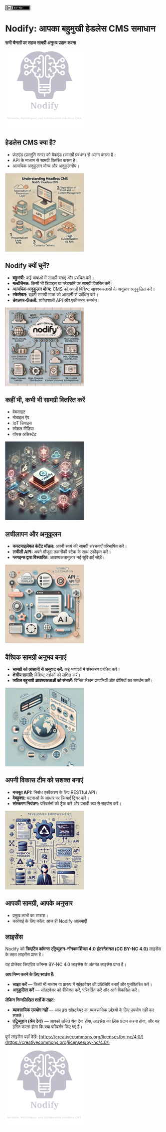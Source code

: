 [![Creative Commons BY-NC 4.0 License](assets/pictures/by-nc.png)](https://creativecommons.org/licenses/by-nc/4.0/)
# Nodify: आपका बहुमुखी हेडलेस CMS समाधान

**सभी चैनलों पर सहज सामग्री अनुभव प्रदान करना**

<img src="assets/pictures/nodify_transparent.png" width="50%"/>

## हेडलेस CMS क्या है?

* फ्रंटएंड (प्रस्तुति स्तर) को बैकएंड (सामग्री प्रबंधन) से अलग करता है।
* API के माध्यम से सामग्री वितरित करता है।
* अत्यधिक अनुकूलन योग्य और अनुकूलनीय।

<img src="assets/pictures/headless-cms.png" width="50%"/>

## Nodify क्यों चुनें?

* **बहुभाषी:** कई भाषाओं में सामग्री बनाएं और प्रबंधित करें।
* **मल्टीचैनल:** किसी भी डिवाइस या प्लेटफॉर्म पर सामग्री वितरित करें।
* **अत्यधिक अनुकूलन योग्य:** CMS को अपनी विशिष्ट आवश्यकताओं के अनुसार अनुकूलित करें।
* **स्केलेबल:** बढ़ती सामग्री मात्रा को आसानी से प्रबंधित करें।
* **डेवलपर-फ्रेंडली:** शक्तिशाली API और एकीकरण समर्थन।

<img src="assets/pictures/why-nodify.png" width="50%"/>

## कहीं भी, कभी भी सामग्री वितरित करें

* वेबसाइट
* मोबाइल ऐप
* IoT डिवाइस
* सोशल मीडिया
* वॉयस असिस्टेंट

<img src="assets/pictures/nodify-iot.png" width="50%"/>

## लचीलापन और अनुकूलन

* **कस्टमाइज़ेबल कंटेंट मॉडल:** अपनी स्वयं की सामग्री संरचनाएँ परिभाषित करें।
* **लचीली API:** अपने मौजूदा तकनीकी स्टैक के साथ एकीकृत करें।
* **प्लगइन्स द्वारा विस्तारित:** आवश्यकतानुसार नई सुविधाएँ जोड़ें।

<img src="assets/pictures/nodify-flexibility.png" width="50%"/>

## वैश्विक सामग्री अनुभव बनाएं

* **सामग्री को आसानी से अनुवाद करें:** कई भाषाओं में संस्करण प्रबंधित करें।
* **क्षेत्रीय सामग्री:** विशिष्ट दर्शकों को लक्षित करें।
* **जटिल बहुभाषी आवश्यकताओं को संभालें:** विभिन्न लेखन प्रणालियों और बोलियों का समर्थन करें।

<img src="assets/pictures/nodify-experience.png" width="50%"/>

## अपनी विकास टीम को सशक्त बनाएं

* **मजबूत API:** निर्बाध एकीकरण के लिए RESTful API।
* **वेबहुक्स:** घटनाओं के आधार पर क्रियाएँ ट्रिगर करें।
* **संस्करण नियंत्रण:** परिवर्तनों को ट्रैक करें और प्रभावी रूप से सहयोग करें।

<img src="assets/pictures/nodify-api.png" width="50%"/>

## आपकी सामग्री, आपके अनुसार

* प्रमुख लाभों का सारांश।
* कार्रवाई के लिए कॉल: आज ही Nodify आज़माएँ!

## लाइसेंस

Nodify को **क्रिएटिव कॉमन्स एट्रिब्यूशन-नॉनकमर्शियल 4.0 इंटरनेशनल (CC BY-NC 4.0)** लाइसेंस के तहत लाइसेंस प्राप्त है।

यह प्रोजेक्ट क्रिएटिव कॉमन्स BY-NC 4.0 लाइसेंस के अंतर्गत लाइसेंस प्राप्त है।

**आप निम्न करने के लिए स्वतंत्र हैं:**

* **साझा करें** — किसी भी माध्यम या प्रारूप में सॉफ़्टवेयर की प्रतिलिपि बनाएँ और पुनर्वितरित करें।
* **अनुकूलित करें** — सॉफ़्टवेयर को रीमिक्स करें, परिवर्तित करें और आगे विकसित करें।

**लेकिन निम्नलिखित शर्तों के तहत:**

* **व्यावसायिक उपयोग नहीं** — आप इस सॉफ़्टवेयर का व्यावसायिक उद्देश्यों के लिए उपयोग नहीं कर सकते।
* **एट्रिब्यूशन (श्रेय देना)** — आपको उचित श्रेय देना होगा, लाइसेंस का लिंक प्रदान करना होगा, और यह इंगित करना होगा कि क्या परिवर्तन किए गए हैं।

पूर्ण लाइसेंस यहाँ देखें: [https://creativecommons.org/licenses/by-nc/4.0/](https://creativecommons.org/licenses/by-nc/4.0/)

<img src="assets/pictures/nodify_transparent.png" width="50%"/>
